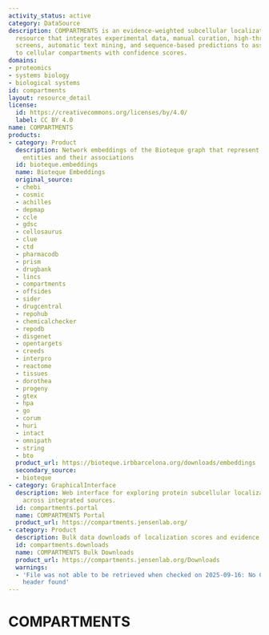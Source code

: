 ```yaml
---
activity_status: active
category: DataSource
description: COMPARTMENTS is an evidence-weighted subcellular localization knowledge
  resource that integrates experimental data, manual curation, high-throughput localization
  screens, automatic text mining, and sequence-based predictions to assign proteins
  to cellular compartments with confidence scores.
domains:
- proteomics
- systems biology
- biological systems
id: compartments
layout: resource_detail
license:
  id: https://creativecommons.org/licenses/by/4.0/
  label: CC BY 4.0
name: COMPARTMENTS
products:
- category: Product
  description: Network embeddings of the Bioteque graph that represent biological
    entities and their associations
  id: bioteque.embeddings
  name: Bioteque Embeddings
  original_source:
  - chebi
  - cosmic
  - achilles
  - depmap
  - ccle
  - gdsc
  - cellosaurus
  - clue
  - ctd
  - pharmacodb
  - prism
  - drugbank
  - lincs
  - compartments
  - offsides
  - sider
  - drugcentral
  - repohub
  - chemicalchecker
  - repodb
  - disgenet
  - opentargets
  - creeds
  - interpro
  - reactome
  - tissues
  - dorothea
  - progeny
  - gtex
  - hpa
  - go
  - corum
  - huri
  - intact
  - omnipath
  - string
  - bto
  product_url: https://bioteque.irbbarcelona.org/downloads/embeddings
  secondary_source:
  - bioteque
- category: GraphicalInterface
  description: Web interface for exploring protein subcellular localization evidence
    across integrated sources.
  id: compartments.portal
  name: COMPARTMENTS Portal
  product_url: https://compartments.jensenlab.org/
- category: Product
  description: Bulk data downloads of localization scores and evidence files.
  id: compartments.downloads
  name: COMPARTMENTS Bulk Downloads
  product_url: https://compartments.jensenlab.org/Downloads
  warnings:
  - 'File was not able to be retrieved when checked on 2025-09-16: No Content-Length
    header found'
---
```

# COMPARTMENTS